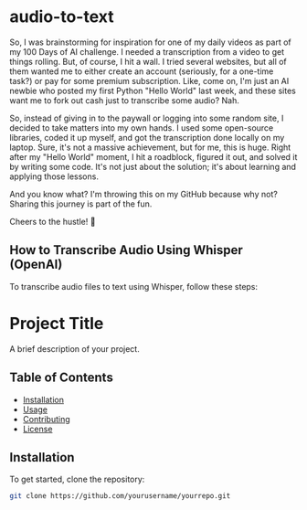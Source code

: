 # audio-to-text

So, I was brainstorming for inspiration for one of my daily videos as part of my 100 Days of AI challenge. 
I needed a transcription from a video to get things rolling. But, of course, I hit a wall. 
I tried several websites, but all of them wanted me to either create an account (seriously, for a one-time task?) or pay for some premium subscription. 
Like, come on, I'm just an AI newbie who posted my first Python "Hello World" last week, and these sites want me to fork out cash just to transcribe some audio? Nah.

So, instead of giving in to the paywall or logging into some random site, I decided to take matters into my own hands. 
I used some open-source libraries, coded it up myself, and got the transcription done locally on my laptop.
Sure, it's not a massive achievement, but for me, this is huge. 
Right after my "Hello World" moment, I hit a roadblock, figured it out, and solved it by writing some code. It's not just about the solution; it's about learning and applying those lessons.

And you know what? I'm throwing this on my GitHub because why not? Sharing this journey is part of the fun.

Cheers to the hustle! 🥂


## How to Transcribe Audio Using Whisper (OpenAI)

To transcribe audio files to text using Whisper, follow these steps:

# Project Title

A brief description of your project.

## Table of Contents

- [Installation](#installation)
- [Usage](#usage)
- [Contributing](#contributing)
- [License](#license)

## Installation

To get started, clone the repository:

```bash
git clone https://github.com/yourusername/yourrepo.git


